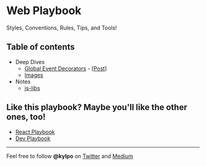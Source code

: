 # Web Playbook
Styles, Conventions, Rules, Tips, and Tools!

## Table of contents
- Deep Dives
  - [Global Event Decorators](https://github.com/kylpo/web-playbook/blob/master/deep-dives/Global-Event-Decorators.md) - [[Post](https://medium.com/@kylpo/global-event-decorators-dbb30d0920bc)]
  - [Images](https://github.com/kylpo/web-playbook/blob/master/deep-dives/Images.md)
- Notes
  - [js-libs](https://github.com/kylpo/web-playbook/blob/master/notes/js-libs.md)

## Like this playbook? Maybe you'll like the other ones, too!
- [React Playbook](https://github.com/kylpo/react-playbook)
- [Dev Playbook](https://github.com/kylpo/dev-playbook)

---

Feel free to follow **@kylpo** on [Twitter](https://twitter.com/kylpo) and [Medium](https://medium.com/@kylpo)